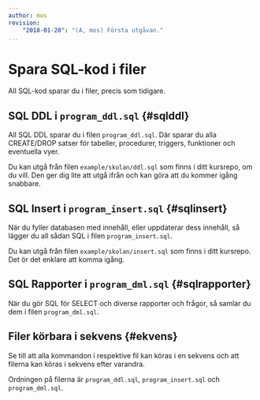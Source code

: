 ```yaml
---
author: mos
revision:
    "2018-01-20": "(A, mos) Första utgåvan."
...
```

Spara SQL-kod i filer
==================================

All SQL-kod sparar du i filer, precis som tidigare.



SQL DDL i `program_ddl.sql` {#sqlddl}
----------------------------------

All SQL DDL sparar du i filen `program_ddl.sql`. Där sparar du alla CREATE/DROP satser för tabeller, procedurer, triggers, funktioner och eventuella vyer.

Du kan utgå från filen `example/skolan/ddl.sql` som finns i ditt kursrepo, om du vill. Den ger dig lite att utgå ifrån och kan göra att du kommer igång snabbare.



SQL Insert i `program_insert.sql` {#sqlinsert}
----------------------------------

När du fyller databasen med innehåll, eller uppdaterar dess innehåll, så lägger du all sådan SQL i filen `program_insert.sql`.

Du kan utgå från filen `example/skolan/insert.sql` som finns i ditt kursrepo. Det ör det enklare att komma igång.



SQL Rapporter i `program_dml.sql` {#sqlrapporter}
----------------------------------

När du gör SQL för SELECT och diverse rapporter och frågor, så samlar du dem i filen `program_dml.sql`.



Filer körbara i sekvens {#ekvens}
----------------------------------

Se till att alla kommandon i respektive fil kan köras i en sekvens och att filerna kan köras i sekvens efter varandra.

Ordningen på filerna är `program_ddl.sql`, `program_insert.sql` och `program_dml.sql`.
